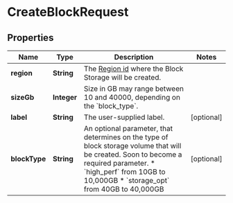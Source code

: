 

# CreateBlockRequest


## Properties

| Name | Type | Description | Notes |
|------------ | ------------- | ------------- | -------------|
|**region** | **String** | The [Region id](#operation/list-regions) where the Block Storage will be created. |  |
|**sizeGb** | **Integer** | Size in GB may range between 10 and 40000, depending on the &#x60;block_type&#x60;. |  |
|**label** | **String** | The user-supplied label. |  [optional] |
|**blockType** | **String** | An optional parameter, that determines on the type of block storage volume that will be created. Soon to become a required parameter.  * &#x60;high_perf&#x60; from 10GB to 10,000GB * &#x60;storage_opt&#x60; from 40GB to 40,000GB |  [optional] |



